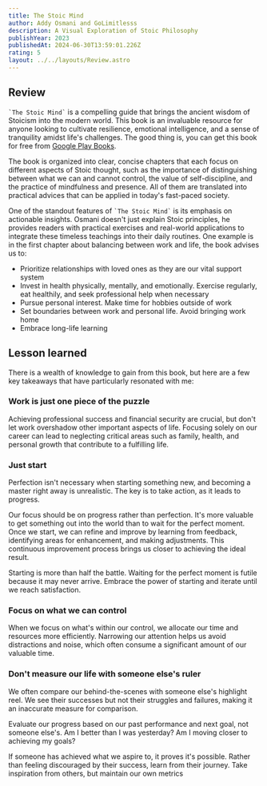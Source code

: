 ```yaml
---
title: The Stoic Mind
author: Addy Osmani and GoLimitlesss
description: A Visual Exploration of Stoic Philosophy
publishYear: 2023
publishedAt: 2024-06-30T13:59:01.226Z
rating: 5
layout: ../../layouts/Review.astro
---
```


## Review

`` `The Stoic Mind` `` is a compelling guide that brings the ancient wisdom of Stoicism into the modern world. This book is an invaluable resource for anyone looking to cultivate resilience, emotional intelligence, and a sense of tranquility amidst life's challenges. The good thing is, you can get this book for free from [Google Play Books](https://play.google.com/store/books/details/Addy_Osmani_The_Stoic_Mind?id=ylfPEAAAQBAJ&hl=en).

The book is organized into clear, concise chapters that each focus on different aspects of Stoic thought, such as the importance of distinguishing between what we can and cannot control, the value of self-discipline, and the practice of mindfulness and presence. All of them are translated into practical advices that can be applied in today's fast-paced society.

One of the standout features of `` `The Stoic Mind` `` is its emphasis on actionable insights. Osmani doesn't just explain Stoic principles, he provides readers with practical exercises and real-world applications to integrate these timeless teachings into their daily routines. One example is in the first chapter about balancing between work and life, the book advises us to:

- Prioritize relationships with loved ones as they are our vital support system
- Invest in health physically, mentally, and emotionally. Exercise regularly, eat healthily, and seek professional help when necessary
- Pursue personal interest. Make time for hobbies outside of work
- Set boundaries between work and personal life. Avoid bringing work home
- Embrace long-life learning

## Lesson learned

There is a wealth of knowledge to gain from this book, but here are a few key takeaways that have particularly resonated with me:

### Work is just one piece of the puzzle

Achieving professional success and financial security are crucial, but don't let work overshadow other important aspects of life. Focusing solely on our career can lead to neglecting critical areas such as family, health, and personal growth that contribute to a fulfilling life.

### Just start

Perfection isn't necessary when starting something new, and becoming a master right away is unrealistic. The key is to take action, as it leads to progress.

Our focus should be on progress rather than perfection. It's more valuable to get something out into the world than to wait for the perfect moment. Once we start, we can refine and improve by learning from feedback, identifying areas for enhancement, and making adjustments. This continuous improvement process brings us closer to achieving the ideal result.

Starting is more than half the battle. Waiting for the perfect moment is futile because it may never arrive. Embrace the power of starting and iterate until we reach satisfaction.

### Focus on what we can control

When we focus on what's within our control, we allocate our time and resources more efficiently. Narrowing our attention helps us avoid distractions and noise, which often consume a significant amount of our valuable time.

### Don't measure our life with someone else's ruler

We often compare our behind-the-scenes with someone else's highlight reel. We see their successes but not their struggles and failures, making it an inaccurate measure for comparison.

Evaluate our progress based on our past performance and next goal, not someone else's. Am I better than I was yesterday? Am I moving closer to achieving my goals?

If someone has achieved what we aspire to, it proves it's possible. Rather than feeling discouraged by their success, learn from their journey. Take inspiration from others, but maintain our own metrics
